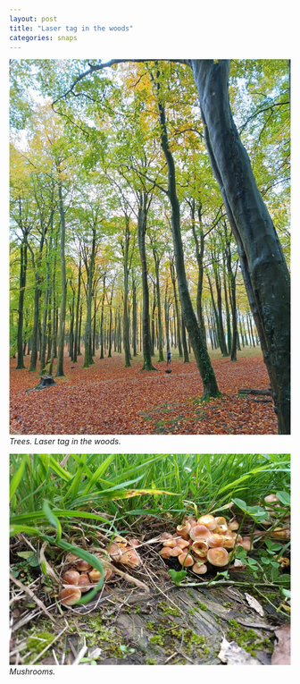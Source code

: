 ```yaml
---
layout: post
title: "Laser tag in the woods"
categories: snaps
---
```


![Trees.](/public/img/trees.jpeg)
*Trees. Laser tag in the woods.*

![Mushrooms.](/public/img/mushrooms.jpeg)
*Mushrooms.*
